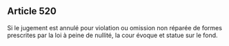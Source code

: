 Article 520
----
Si le jugement est annulé pour violation ou omission non réparée de formes
prescrites par la loi à peine de nullité, la cour évoque et statue sur le fond.
